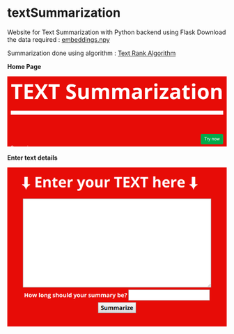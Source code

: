 # textSummarization
Website for Text Summarization with Python backend using Flask
Download the data required : [embeddings.npy](/)


Summarization done using algorithm : [Text Rank Algorithm](https://www.analyticsvidhya.com/blog/2018/11/introduction-text-summarization-textrank-python/)


**Home Page**



![Home Page](src/static/images/home.png)



**Enter text details**



![Text Details](src/static/images/form.png)
